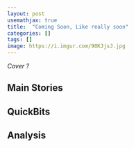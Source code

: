 ```yaml
---
layout: post
usemathjax: true
title:  "Coming Soon, Like really soon"
categories: []
tags: []
image: https://i.imgur.com/90KJjsJ.jpg
---
```


*Cover ?*

## Main Stories


## QuickBits


## Analysis